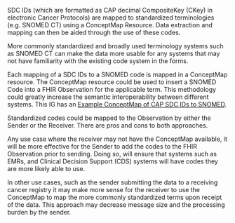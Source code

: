 SDC IDs (which are formatted as CAP decimal CompositeKey (CKey) in electronic Cancer Protocols) are mapped to standardized terminologies (e.g. SNOMED CT) using a ConceptMap Resource. Data extraction and mapping can then be aided through the use of these codes.

More commonly standardized and broadly used terminology systems such as SNOMED CT can make the data more usable for any systems that may not have familiarity with the existing code system in the forms.

Each mapping of a SDC IDs to a SNOMED code is mapped in a ConceptMap resource. The ConceptMap resource could be used to insert a SNOMED Code into a FHIR Observation for the applicable term. This methodology could greatly increase the semantic interoperability between different systems. This IG has an [Example ConceptMap of CAP SDC IDs to SNOMED](ConceptMap-conceptMapCAPex.html).

Standardized codes could be mapped to the Observation by either the Sender or the Receiver. There are pros and cons to both approaches.

Any use case where the receiver may not have the ConceptMap available, it will be more effective for the Sender to add the codes to the FHIR Observation prior to sending. Doing so, will ensure that systems such as EMRs, and Clinical Decision Support (CDS) systems will have codes they are more likely able to use.

In other use cases, such as the sender submitting the data to a receiving cancer registry it may make more sense for the receiver to use the ConceptMap to map the more commonly standardized terms upon receipt of the data. This approach may decrease message size and the processing burden by the sender.

<!-- add example from ConceptMap and expand the point above
Could put the code in the sent Observation or provide the ConceptMap for the receiver to use the code
If the receiver is provided the ConceptMap it might be easier since they'll be able to add the SNOMED Codes to their exisiting data model - do pros and cons
-->